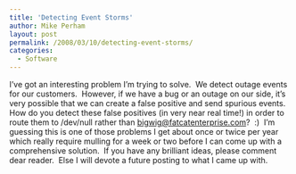 ```yaml
---
title: 'Detecting Event Storms'
author: Mike Perham
layout: post
permalink: /2008/03/10/detecting-event-storms/
categories:
  - Software
---
```

I&#8217;ve got an interesting problem I&#8217;m trying to solve.  We detect outage events for our customers.  However, if we have a bug or an outage on our side, it&#8217;s very possible that we can create a false positive and send spurious events.  How do you detect these false positives (in very near real time!) in order to route them to /dev/null rather than bigwig@fatcatenterprise.com?  :)  I&#8217;m guessing this is one of those problems I get about once or twice per year which really require mulling for a week or two before I can come up with a comprehensive solution.  If you have any brilliant ideas, please comment dear reader.  Else I will devote a future posting to what I came up with.
